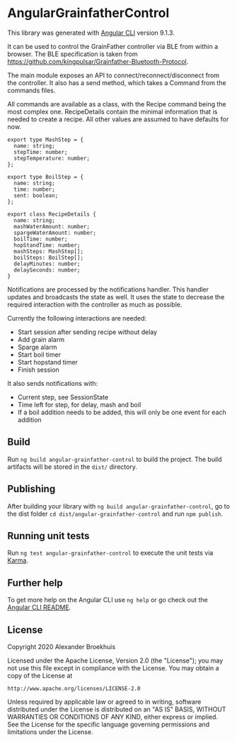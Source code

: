 # AngularGrainfatherControl

This library was generated with [Angular CLI](https://github.com/angular/angular-cli) version 9.1.3.

It can be used to control the GrainFather controller via BLE from within a browser.
The BLE specification is taken from https://github.com/kingpulsar/Grainfather-Bluetooth-Protocol.

The main module exposes an API to connect/reconnect/disconnect from the controller. It also has a send method, which takes a Command from the commands files.

All commands are available as a class, with the Recipe command being the most complex one.
RecipeDetails contain the minimal information that is needed to create a recipe. 
All other values are assumed to have defaults for now.

```
export type MashStep = {
  name: string;
  stepTime: number;
  stepTemperature: number;
};

export type BoilStep = {
  name: string;
  time: number;
  sent: boolean;
};

export class RecipeDetails {
  name: string;
  mashWaterAmount: number;
  spargeWaterAmount: number;
  boilTime: number;
  hopStandTime: number;
  mashSteps: MashStep[];
  boilSteps: BoilStep[];
  delayMinutes: number;
  delaySeconds: number;
}
```


Notifications are processed by the notifications handler. 
This handler updates and broadcasts the state as well.
It uses the state to decrease the required interaction with the controller as much as possible.

Currently the following interactions are needed:
   *  Start session after sending recipe without delay
   *  Add grain alarm
   *  Sparge alarm
   *  Start boil timer
   *  Start hopstand timer
   *  Finish session

It also sends notifications with:
   * Current step, see SessionState
   * Time left for step, for delay, mash and boil
   * If a boil addition needs to be added, this will only be one event for each addition

## Build

Run `ng build angular-grainfather-control` to build the project. The build artifacts will be stored in the `dist/` directory.

## Publishing

After building your library with `ng build angular-grainfather-control`, go to the dist folder `cd dist/angular-grainfather-control` and run `npm publish`.

## Running unit tests

Run `ng test angular-grainfather-control` to execute the unit tests via [Karma](https://karma-runner.github.io).

## Further help

To get more help on the Angular CLI use `ng help` or go check out the [Angular CLI README](https://github.com/angular/angular-cli/blob/master/README.md).

## License

Copyright 2020 Alexander Broekhuis

Licensed under the Apache License, Version 2.0 (the "License");
you may not use this file except in compliance with the License.
You may obtain a copy of the License at

    http://www.apache.org/licenses/LICENSE-2.0

Unless required by applicable law or agreed to in writing, software
distributed under the License is distributed on an "AS IS" BASIS,
WITHOUT WARRANTIES OR CONDITIONS OF ANY KIND, either express or implied.
See the License for the specific language governing permissions and
limitations under the License.

